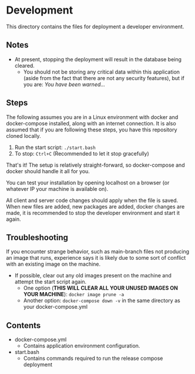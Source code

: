 # Development
This directory contains the files for deployment a developer environment.

## Notes
- At present, stopping the deployment will result in the database being cleared.
    - You should not be storing any critical data within this application (aside from the fact that there are not any security features), but if you are: *You have been warned...*

## Steps
The following assumes you are in a Linux environment with docker and docker-compose installed, along with an internet connection.
It is also assumed that if you are following these steps, you have this repository cloned locally.
1. Run the start script: ```./start.bash```
2. To stop: ```Ctrl+C``` (Recommended to let it stop gracefully)  

That's it! The setup is relatively straight-forward, so docker-compose and docker should handle it all for you.  

You can test your installation by opening localhost on a browser (or whatever IP your machine is available on).  

All client and server code changes should apply when the file is saved. When new files are added, new packages are added, docker changes are made, it is recommended to stop the developer environment and start it again.

## Troubleshooting
If you encounter strange behavior, such as main-branch files not producing an image that runs, experience says it is likely due to some sort of conflict with an existing image on the machine.
- If possible, clear out any old images present on the machine and attempt the start script again.
    - One option (**THIS WILL CLEAR ALL YOUR UNUSED IMAGES ON YOUR MACHINE**): ```docker image prune -a```
    - Another option: ```docker-compose down -v``` in the same directory as your docker-compose.yml

## Contents
- docker-compose.yml
    - Contains application environment configuration.
- start.bash
    - Contains commands required to run the release compose deployment
